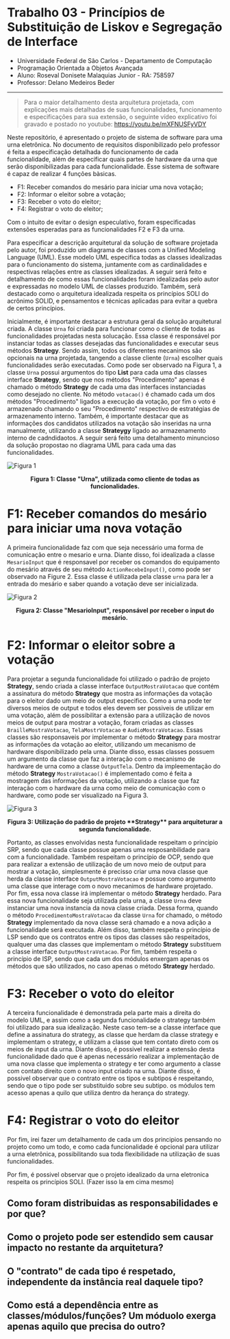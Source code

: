 # Trabalho 03 - Princípios de Substituição de Liskov e Segregação de Interface
- Universidade Federal de São Carlos - Departamento de Computação
- Programação Orientada a Objetos Avançada
- Aluno: Roseval Donisete Malaquias Junior - RA: 758597
- Professor: Delano Medeiros Beder

---

> Para o maior detalhamento desta arquitetura projetada, com explicações mais detalhadas de suas funcionalidades, funcionamento e especificações para sua extensão, o seguinte vídeo explicativo foi gravado e postado no youtube: <https://youtu.be/mXFNUSFyVDY>

Neste repositório, é apresentado o projeto de sistema de software para uma urna eletrônica. No documento de requisitos disponibilizado pelo professor é feita a especificação detalhada do funcionamento de cada funcionalidade, além de especificar quais partes de hardware da urna que serão disponibilizadas para cada funcionalidade. Esse sistema de software é capaz de realizar 4 funções bàsicas. 
- F1: Receber comandos do mesário para iniciar uma nova votação;
- F2: Informar o eleitor sobre a votação;
- F3: Receber o voto do eleitor;
- F4: Registrar o voto do eleitor;

Com o intuito de evitar o design especulativo, foram especificadas extensões esperadas para as funcionalidades F2 e F3 da urna.

Para especificar a descrição arquitetural da solução de software projetada pelo autor, foi produzido um diagrama de classes com a Unified Modeling Language (UML). Esse modelo UML especifica todas as classes idealizadas para o funcionamento do sistema, juntamente com as cardinalidades e respectivas relações entre as classes idealizadas. A seguir será feito e detalhamento de como essas funcionalidades foram idealizadas pelo autor e expressadas no modelo UML de classes produzido. Também, será destacado como o arquitetura idealizada respeita os princípios SOLI do acrônimo SOLID, e pensamentos e técnicas aplicadas para evitar a quebra de certos princípios.

Inicialmente, é importante destacar a estrutura geral da solução arquitetural criada. A classe ``Urna`` foi criada para funcionar como o cliente de todas as funcionalidades projetadas nesta solucação. Essa classe é responsável por instanciar todas as classes desejadas das funcionalidades e executar seus métodos **Strategy**. Sendo assim, todos os diferentes mecanimos são opcionais na urna projetada, tangendo a classe cliente (``Urna``) escolher quais funcionalidades serão executadas. Como pode ser observado na Figura 1, a classe ``Urna`` possui argumentos do tipo **List** para cada uma das classes interface **Strategy**, sendo que nos métodos "Procedimento" apenas é chamado o método **Strategy** de cada uma das interfaces instanciadas como desejado no cliente. No método ``votacao()`` é chamado cada um dos métodos "Procedimento" ligados a execução da votação, por fim o voto é armazenado chamando o seu "Procedimento" respectivo de estratégias de armazenamento interno. Também, é importante destacar que as informações dos candidatos utilizados na votação são inseridas na urna manualmente, utilizando a classe **Strateygy** ligado ao armazenamento interno de cadndidaotos. A seguir será feito uma detalhamento minuncioso da solução propostao no diagrama UML para cada uma das funcionalidades.

![Figura 1](https://raw.githubusercontent.com/RosevalJr/URNA-POOA-T3/main/imgsDoReadme/Fig1.png)
<div align="center">
  <b>Figura 1: Classe "Urna", utilizada como cliente de todas as funcionalidades.</b>
</div>

# F1: Receber comandos do mesário para iniciar uma nova votação

A primeira funcionalidade faz com que seja necessário uma forma de comunicação entre o mesario e urna. Diante disso, foi idealizada a classe ``MesarioInput`` que é responsavel por receber os comandos do equipamento do mesário através de seu método ``ActionRecebeInput()``, como pode ser observado na Figure 2. Essa classe é utilizada pela classe ``urna`` para ler a entrada do mesário e saber quando a votação deve ser inicializada.

![Figura 2](https://raw.githubusercontent.com/RosevalJr/URNA-POOA-T3/main/imgsDoReadme/Fig2.jpeg)
<div align="center">
  <b>Figura 2: Classe "MesarioInput", responsável por receber o input do mesário.</b>
</div>

# F2: Informar o eleitor sobre a votação

Para projetar a segunda funcionalidade foi utilizado o padrão de projeto **Strategy**, sendo criada a classe interface ``OutputMostraVotacao`` que contém a assinatura do método **Strategy** que mostra as informações da votação para o eleitor dado um meio de output especifico. Como a urna pode ter diversos meios de output e todos eles devem ser possiveis de utilizar em uma votação, além de possibilitar a extensão para a utilização de novos meios de output para mostrar a votação, foram criadas as classes ``BrailleMostraVotacao``, ``TelaMostrVotacao`` e ``AudioMostraVotacao``. Essas classes são responsaveis por implementar o método **Strategy** para mostrar as informações da votação ao eleitor, utilizando um mecanismo de hardware disponibilizado pela urna. Diante disso, essas classes possuem um argumento da classe que faz a interação com o mecanismo de hardware de urna como a classe ``OutputTela``. Dentro da impleementação do método **Strategy** ``MostraVotacao()`` é implementado como é feita a mostragem das informações da votação, utilizando a classe que faz interação com o hardware da urna como meio de comunicação com o hardware, como pode ser visualizado na Figura 3.

![Figura 3](https://raw.githubusercontent.com/RosevalJr/URNA-POOA-T3/main/imgsDoReadme/Fig3.jpeg)
<div align="center">
  <b>Figura 3: Utilização do padrão de projeto **Strategy** para arquiteturar a segunda funcionalidade.</b>
</div>


Portanto, as classes envolvidas nesta funcionalidade respeitam o principio SRP, sendo que cada classe possue apenas uma resposanbilidade para com a funcionalidade. Também respeitam o princípio de OCP, sendo que para realizar a extensão de utilização de um novo meio de output para mostrar a votação, simplesmente é precisso criar uma nova classe que herda da classe interface ``OutputMostraVotacao`` e possue como argumento uma classe que interage com o novo mecanimos de hardware projetado. Por fim, essa nova classe irá implementar o método **Strategy** herdado. Para essa nova funcionalidade seja utilizada pela urna, a classe ``Urna`` deve instanciar uma nova instancia da nova classe criada. Dessa forma, quando o método ``ProcedimentoMostraVotacao`` da classe ``Urna`` for chamado, o método **Strategy** implementado da nova classe será chamado e a nova adição a funcionalidade será executada. Além disso, também respeita o princípio de LSP sendo que os contratos entre os tipos das classes são respeitados, qualquer uma das classes que implementam o método **Strategy** substituem a classe interface ``OutputMostraVotacao``. Por fim, também respeita o princípio de ISP, sendo que cada um dos módulos enxergam apenas os métodos que são utilizados, no caso apenas o método **Strategy** herdado.

# F3: Receber o voto do eleitor

A terceira funcionalidade é demonstrada pela parte mais a direita do modelo UML, e assim como a segunda funcionalidade o strategy também foi utilizado para sua idealização. Neste caso tem-se a classe interface que define a assinatura do strategy, as classe que herdam da classe strategy e implementam o strategy, e utilizam a classe que tem contato direto com os meios de input da urna. Diante disso, é possivel realizar a extensão desta funcionalidade dado que é apenas necessário realizar a implementação de uma nova classe que implementa o strategy e ter como argumento a classe com contato direito com o novo input criado na urna. Diante disso, é possivel observar que o contrato entre os tipos e subtipos é respeitando, sendo que o tipo pode ser substituido sobre seu subtipo. os módulos tem acesso apenas a quilo que utiliza dentro da herança do strategy.

# F4: Registrar o voto do eleitor

Por fim, irei fazer um detalhamento de cada um dos principios pensando no projeto como um todo, e como cada funcionalidade é opcional para utilizar a urna eletrônica, possibilitando sua toda flexibilidade na utilização de suas funcionalidades.

Por fim, é possivel observar que o projeto idealizado da urna eletronica respeita os princípios SOLI. (Fazer isso la em cima mesmo)


## Como foram distribuidas as responsabilidades e por que?
## Como o projeto pode ser estendido sem causar impacto no restante da arquitetura?
## O "contrato" de cada tipo é respetado, independente da instância real daquele tipo?
## Como está a dependência entre as classes/módulos/funções? Um móduolo exerga apenas aquilo que precisa do outro?
